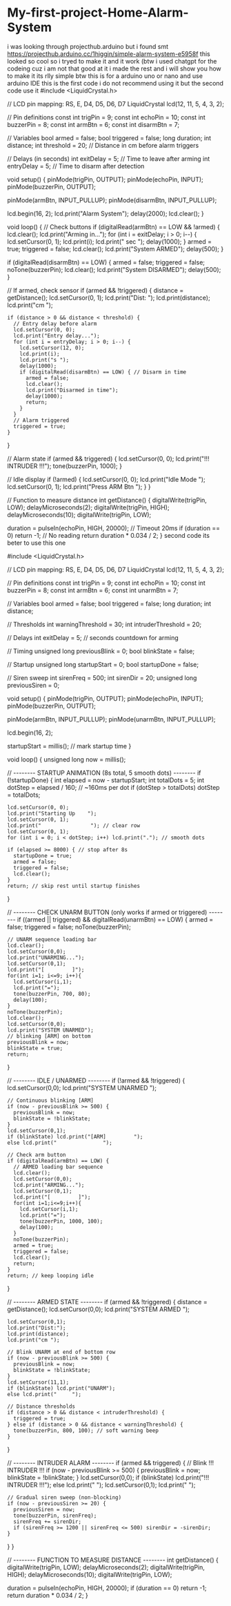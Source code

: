 # My-first-project-Home-Alarm-System
i was looking through projecthub.arduino but i found smt https://projecthub.arduino.cc/1higgin/simple-alarm-system-e5958f this looked so cool so i tryed to make it and it work (btw i used chatgpt for the codeing cuz i am not that good at it i made the rest and i will show you how to make it its rlly simple btw this is for a arduino uno or nano and use arduino IDE
this is the first code i do not recommend using it but the second code use it
#include <LiquidCrystal.h>

// LCD pin mapping: RS, E, D4, D5, D6, D7
LiquidCrystal lcd(12, 11, 5, 4, 3, 2);

// Pin definitions
const int trigPin = 9;
const int echoPin = 10;
const int buzzerPin = 8;
const int armBtn = 6;
const int disarmBtn = 7;

// Variables
bool armed = false;
bool triggered = false;
long duration;
int distance;
int threshold = 20; // Distance in cm before alarm triggers

// Delays (in seconds)
int exitDelay = 5;   // Time to leave after arming
int entryDelay = 5;  // Time to disarm after detection

void setup() {
  pinMode(trigPin, OUTPUT);
  pinMode(echoPin, INPUT);
  pinMode(buzzerPin, OUTPUT);
  
  pinMode(armBtn, INPUT_PULLUP);
  pinMode(disarmBtn, INPUT_PULLUP);

  lcd.begin(16, 2);
  lcd.print("Alarm System");
  delay(2000);
  lcd.clear();
}

void loop() {
  // Check buttons
  if (digitalRead(armBtn) == LOW && !armed) {
    lcd.clear();
    lcd.print("Arming in...");
    for (int i = exitDelay; i > 0; i--) {
      lcd.setCursor(0, 1);
      lcd.print(i);
      lcd.print(" sec       ");
      delay(1000);
    }
    armed = true;
    triggered = false;
    lcd.clear();
    lcd.print("System ARMED");
    delay(500);
  }

  if (digitalRead(disarmBtn) == LOW) {
    armed = false;
    triggered = false;
    noTone(buzzerPin);
    lcd.clear();
    lcd.print("System DISARMED");
    delay(500);
  }

  // If armed, check sensor
  if (armed && !triggered) {
    distance = getDistance();
    lcd.setCursor(0, 1);
    lcd.print("Dist: ");
    lcd.print(distance);
    lcd.print("cm   ");
    
    if (distance > 0 && distance < threshold) {
      // Entry delay before alarm
      lcd.setCursor(0, 0);
      lcd.print("Entry delay...");
      for (int i = entryDelay; i > 0; i--) {
        lcd.setCursor(12, 0);
        lcd.print(i);
        lcd.print("s ");
        delay(1000);
        if (digitalRead(disarmBtn) == LOW) { // Disarm in time
          armed = false;
          lcd.clear();
          lcd.print("Disarmed in time");
          delay(1000);
          return;
        }
      }
      // Alarm triggered
      triggered = true;
    }
  }

  // Alarm state
  if (armed && triggered) {
    lcd.setCursor(0, 0);
    lcd.print("!!! INTRUDER !!!");
    tone(buzzerPin, 1000);
  }

  // Idle display
  if (!armed) {
    lcd.setCursor(0, 0);
    lcd.print("Idle Mode       ");
    lcd.setCursor(0, 1);
    lcd.print("Press ARM Btn   ");
  }
}

// Function to measure distance
int getDistance() {
  digitalWrite(trigPin, LOW);
  delayMicroseconds(2);
  digitalWrite(trigPin, HIGH);
  delayMicroseconds(10);
  digitalWrite(trigPin, LOW);

  duration = pulseIn(echoPin, HIGH, 20000); // Timeout 20ms
  if (duration == 0) return -1; // No reading
  return duration * 0.034 / 2;
}
 second code its beter to use this one

 #include <LiquidCrystal.h>

// LCD pin mapping: RS, E, D4, D5, D6, D7
LiquidCrystal lcd(12, 11, 5, 4, 3, 2);

// Pin definitions
const int trigPin = 9;
const int echoPin = 10;
const int buzzerPin = 8;
const int armBtn = 6;
const int unarmBtn = 7;

// Variables
bool armed = false;
bool triggered = false;
long duration;
int distance;

// Thresholds
int warningThreshold = 30;
int intruderThreshold = 20;

// Delays
int exitDelay = 5; // seconds countdown for arming

// Timing
unsigned long previousBlink = 0;
bool blinkState = false;

// Startup
unsigned long startupStart = 0;
bool startupDone = false;

// Siren sweep
int sirenFreq = 500;
int sirenDir = 20;
unsigned long previousSiren = 0;

void setup() {
  pinMode(trigPin, OUTPUT);
  pinMode(echoPin, INPUT);
  pinMode(buzzerPin, OUTPUT);

  pinMode(armBtn, INPUT_PULLUP);
  pinMode(unarmBtn, INPUT_PULLUP);

  lcd.begin(16, 2);

  startupStart = millis(); // mark startup time
}

void loop() {
  unsigned long now = millis();

  // -------- STARTUP ANIMATION (8s total, 5 smooth dots) --------
  if (!startupDone) {
    int elapsed = now - startupStart;
    int totalDots = 5;
    int dotStep = elapsed / 160; // ~160ms per dot
    if (dotStep > totalDots) dotStep = totalDots;

    lcd.setCursor(0, 0);
    lcd.print("Starting Up    ");
    lcd.setCursor(0, 1);
    lcd.print("                "); // clear row
    lcd.setCursor(0, 1);
    for (int i = 0; i < dotStep; i++) lcd.print("."); // smooth dots

    if (elapsed >= 8000) { // stop after 8s
      startupDone = true;
      armed = false;
      triggered = false;
      lcd.clear();
    }
    return; // skip rest until startup finishes
  }

  // -------- CHECK UNARM BUTTON (only works if armed or triggered) --------
  if ((armed || triggered) && digitalRead(unarmBtn) == LOW) {
    armed = false;
    triggered = false;
    noTone(buzzerPin);

    // UNARM sequence loading bar
    lcd.clear();
    lcd.setCursor(0,0);
    lcd.print("UNARMING...");
    lcd.setCursor(0,1);
    lcd.print("[         ]");
    for(int i=1; i<=9; i++){
      lcd.setCursor(i,1);
      lcd.print("=");
      tone(buzzerPin, 700, 80);
      delay(100);
    }
    noTone(buzzerPin);
    lcd.clear();
    lcd.setCursor(0,0);
    lcd.print("SYSTEM UNARMED");
    // blinking [ARM] on bottom
    previousBlink = now; 
    blinkState = true;
    return;
  }

  // -------- IDLE / UNARMED --------
  if (!armed && !triggered) {
    lcd.setCursor(0,0);
    lcd.print("SYSTEM UNARMED ");

    // Continuous blinking [ARM]
    if (now - previousBlink >= 500) {
      previousBlink = now;
      blinkState = !blinkState;
    }
    lcd.setCursor(0,1);
    if (blinkState) lcd.print("[ARM]         ");
    else lcd.print("               ");

    // Check arm button
    if (digitalRead(armBtn) == LOW) {
      // ARMED loading bar sequence
      lcd.clear();
      lcd.setCursor(0,0);
      lcd.print("ARMING...");
      lcd.setCursor(0,1);
      lcd.print("[         ]");
      for(int i=1;i<=9;i++){
        lcd.setCursor(i,1);
        lcd.print("=");
        tone(buzzerPin, 1000, 100);
        delay(100);
      }
      noTone(buzzerPin);
      armed = true;
      triggered = false;
      lcd.clear();
      return;
    }
    return; // keep looping idle
  }

  // -------- ARMED STATE --------
  if (armed && !triggered) {
    distance = getDistance();
    lcd.setCursor(0,0);
    lcd.print("SYSTEM ARMED   ");

    lcd.setCursor(0,1);
    lcd.print("Dist:");
    lcd.print(distance);
    lcd.print("cm ");

    // Blink UNARM at end of bottom row
    if (now - previousBlink >= 500) {
      previousBlink = now;
      blinkState = !blinkState;
    }
    lcd.setCursor(11,1);
    if (blinkState) lcd.print("UNARM");
    else lcd.print("     ");

    // Distance thresholds
    if (distance > 0 && distance < intruderThreshold) {
      triggered = true;
    } else if (distance > 0 && distance < warningThreshold) {
      tone(buzzerPin, 800, 100); // soft warning beep
    }
  }

  // -------- INTRUDER ALARM --------
  if (armed && triggered) {
    // Blink !!! INTRUDER !!!
    if (now - previousBlink >= 500) {
      previousBlink = now;
      blinkState = !blinkState;
    }
    lcd.setCursor(0,0);
    if (blinkState) lcd.print("!!! INTRUDER !!!");
    else lcd.print("                 ");
    lcd.setCursor(0,1);
    lcd.print("                ");

    // Gradual siren sweep (non-blocking)
    if (now - previousSiren >= 20) {
      previousSiren = now;
      tone(buzzerPin, sirenFreq);
      sirenFreq += sirenDir;
      if (sirenFreq >= 1200 || sirenFreq <= 500) sirenDir = -sirenDir;
    }
  }
}

// -------- FUNCTION TO MEASURE DISTANCE --------
int getDistance() {
  digitalWrite(trigPin, LOW);
  delayMicroseconds(2);
  digitalWrite(trigPin, HIGH);
  delayMicroseconds(10);
  digitalWrite(trigPin, LOW);

  duration = pulseIn(echoPin, HIGH, 20000);
  if (duration == 0) return -1;
  return duration * 0.034 / 2;
}
